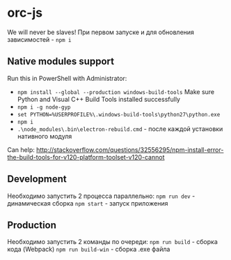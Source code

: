 # orc-js
We will never be slaves!
При первом запуске и для обновления зависимостей - `npm i`

## Native modules support
Run this in PowerShell with Administrator:
 - `npm install --global --production windows-build-tools`
 Make sure Python and Visual C++ Build Tools installed successfully
 - `npm i -g node-gyp`
 - `set PYTHON=%USERPROFILE%\.windows-build-tools\python27\python.exe`
 - `npm i`
 - `.\node_modules\.bin\electron-rebuild.cmd` - после каждой установки нативного модуля

Can help: http://stackoverflow.com/questions/32556295/npm-install-error-the-build-tools-for-v120-platform-toolset-v120-cannot

## Development
Необходимо запустить 2 процесса параллельно:
`npm run dev` - динамическая сборка
`npm start` - запуск приложения

## Production
Необходимо запустить 2 команды по очереди:
`npm run build` - сборка кода (Webpack)
`npm run build-win` - сборка .exe файла
